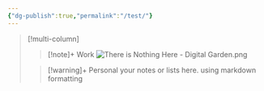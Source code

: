 ```yaml
---
{"dg-publish":true,"permalink":"/test/"}
---
```



> [!multi-column]
>
>> [!note]+ Work
>>![There is Nothing Here - Digital Garden.png](/img/user/There%20is%20Nothing%20Here%20-%20Digital%20Garden.png)
>
>> [!warning]+ Personal
>> your notes or lists here. using markdown formatting
>

